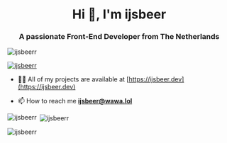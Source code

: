 <h1 align="center">Hi 👋, I'm ijsbeer</h1>
<h3 align="center">A passionate Front-End Developer from The Netherlands</h3>

<p align="left"> <img src="https://komarev.com/ghpvc/?username=ijsbeerr&label=Profile%20views&color=0e75b6&style=flat" alt="ijsbeerr" /> </p>

<p align="left"> <a href="https://github.com/ryo-ma/github-profile-trophy"><img src="https://github-profile-trophy.vercel.app/?username=ijsbeerr" alt="ijsbeerr" /></a> </p>

- 👨‍💻 All of my projects are available at [https://ijsbeer.dev](https://ijsbeer.dev)

- 📫 How to reach me **ijsbeer@wawa.lol**

<p><img align="left" src="https://github-readme-stats.vercel.app/api/top-langs?username=ijsbeerr&show_icons=true&locale=en&layout=compact" alt="ijsbeerr" /></p>


<p>&nbsp;<img align="center" src="https://github-readme-stats.vercel.app/api?username=ijsbeerr&show_icons=true&locale=en" alt="ijsbeerr" /></p>


<p><img align="center" src="https://github-readme-streak-stats.herokuapp.com/?user=ijsbeerr&" alt="ijsbeerr" /></p>
